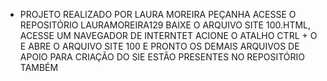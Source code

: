 - PROJETO REALIZADO POR LAURA MOREIRA PEÇANHA
ACESSE O REPOSITÓRIO LAURAMOREIRA129
BAIXE O ARQUIVO SITE 100.HTML, ACESSE UM NAVEGADOR DE INTERNTET
ACIONE O ATALHO CTRL + O E ABRE O ARQUIVO SITE 100 E PRONTO
OS DEMAIS ARQUIVOS DE APOIO PARA CRIAÇÃO DO SIE ESTÃO PRESENTES NO REPOSITÓRIO TAMBÉM
